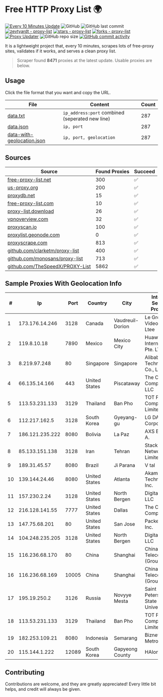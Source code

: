 
# Free HTTP Proxy List 🌍

[![Every 10 Minutes Update](https://github.com/mertguvencli/http-proxy-list/actions/workflows/main.yml/badge.svg?branch=main)](https://github.com/mertguvencli/http-proxy-list/actions/workflows/main.yml)
![GitHub](https://img.shields.io/github/license/mertguvencli/http-proxy-list)
![GitHub last commit](https://img.shields.io/github/last-commit/mertguvencli/http-proxy-list)
[![zevtyardt - proxy-list](https://img.shields.io/static/v1?label=zevtyardt&message=proxy-list&color=blue&logo=github)](https://github.com/zevtyardt/proxy-list "Go to GitHub repo")
[![stars - proxy-list](https://img.shields.io/github/stars/zevtyardt/proxy-list?style=social)](https://github.com/zevtyardt/proxy-list)
[![forks - proxy-list](https://img.shields.io/github/forks/zevtyardt/proxy-list?style=social)](https://github.com/zevtyardt/proxy-list)
[![Proxy Updater](https://github.com/zevtyardt/proxy-list/workflows/Proxy%20Updater/badge.svg)](https://github.com/zevtyardt/proxy-list/actions?query=workflow:"Proxy+Updater")
![GitHub repo size](https://img.shields.io/github/repo-size/zevtyardt/proxy-list)
[![GitHub commit activity](https://img.shields.io/github/commit-activity/m/zevtyardt/proxy-list?logo=commits)](https://github.com/zevtyardt/proxy-list/commits/main)

It is a lightweight project that, every 10 minutes, scrapes lots of free-proxy sites, validates if it works, and serves a clean proxy list.

> Scraper found **8471** proxies at the latest update. Usable proxies are below.

## Usage

Click the file format that you want and copy the URL.

|File|Content|Count|
|----|-------|-----|
|[data.txt](https://raw.githubusercontent.com/mertguvencli/http-proxy-list/main/proxy-list/data.txt)|`ip_address:port` combined (seperated new line)|287|
|[data.json](https://raw.githubusercontent.com/mertguvencli/http-proxy-list/main/proxy-list/data.json)|`ip, port`|287|
|[data-with-geolocation.json](https://raw.githubusercontent.com/mertguvencli/http-proxy-list/main/proxy-list/data-with-geolocation.json)|`ip, port, geolocation`|287|

## Sources

|Source|Found Proxies|Succeed|
|------|-------------|-------|
|[free-proxy-list.net](https://free-proxy-list.net)|300|✅|
|[us-proxy.org](https://www.us-proxy.org)|200|✅|
|[proxydb.net](http://proxydb.net)|15|✅|
|[free-proxy-list.com](https://free-proxy-list.com/?page=&port=&type%5B%5D=http&type%5B%5D=https&up_time=0&search=Search)|10|✅|
|[proxy-list.download](https://www.proxy-list.download/HTTP)|26|✅|
|[vpnoverview.com](https://vpnoverview.com/privacy/anonymous-browsing/free-proxy-servers)|32|✅|
|[proxyscan.io](https://www.proxyscan.io)|100|✅|
|[proxylist.geonode.com](https://proxylist.geonode.com/api/proxy-list?limit=300&page=1&sort_by=lastChecked&sort_type=desc&protocols=http,https)|0|✅|
|[proxyscrape.com](https://api.proxyscrape.com/v2/?request=displayproxies&protocol=http&timeout=10000&country=all&ssl=all&anonymity=all)|813|✅|
|[github.com/clarketm/proxy-list](https://raw.githubusercontent.com/clarketm/proxy-list/master/proxy-list-raw.txt)|400|✅|
|[github.com/monosans/proxy-list](https://raw.githubusercontent.com/monosans/proxy-list/main/proxies/http.txt)|713|✅|
|[github.com/TheSpeedX/PROXY-List](https://raw.githubusercontent.com/TheSpeedX/PROXY-List/master/http.txt)|5862|✅|


## Sample Proxies With Geolocation Info

|#|Ip|Port|Country|City|Internet Service Provider|
|-|--|----|-------|----|-------------------------|
|1|173.176.14.246|3128|Canada|Vaudreuil-Dorion|Le Groupe Videotron Ltee|
|2|119.8.10.18|7890|Mexico|Mexico City|Huawei International Pte. LTD|
|3|8.219.97.248|80|Singapore|Singapore|Alibaba (US) Technology Co., Ltd.|
|4|66.135.14.166|443|United States|Piscataway|The Constant Company, LLC|
|5|113.53.231.133|3129|Thailand|Ban Pho|TOT Public Company Limited|
|6|112.217.162.5|3128|South Korea|Gyeyang-gu|LG DACOM Corporation|
|7|186.121.235.222|8080|Bolivia|La Paz|AXS Bolivia S. A.|
|8|85.133.151.138|3128|Iran|Tehran|Stack Network Limited|
|9|189.31.45.57|8080|Brazil|Ji Parana|V tal|
|10|139.144.24.46|8080|United States|Atlanta|Akamai Technologies, Inc.|
|11|157.230.2.24|3128|United States|North Bergen|DigitalOcean, LLC|
|12|216.128.141.55|7777|United States|Dallas|The Constant Company|
|13|147.75.68.201|80|United States|San Jose|Packet Host, Inc.|
|14|104.248.235.205|3128|United States|North Bergen|DigitalOcean, LLC|
|15|116.236.68.170|80|China|Shanghai|China Telecom (Group)|
|16|116.236.68.169|10005|China|Shanghai|China Telecom (Group)|
|17|195.19.250.2|3126|Russia|Novyye Mesta|Saint Petersburg State University|
|18|113.53.231.133|3129|Thailand|Ban Pho|TOT Public Company Limited|
|19|182.253.109.21|8080|Indonesia|Semarang|Biznet Metronet|
|20|115.144.1.222|12089|South Korea|Gapyeong County|HAIonNet|



## Contributing

Contributions are welcome, and they are greatly appreciated! Every
little bit helps, and credit will always be given.

